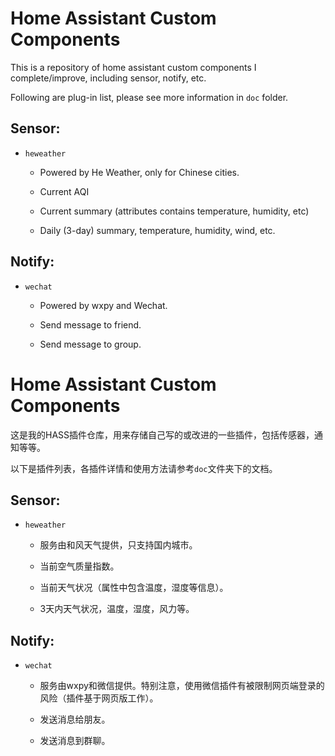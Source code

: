 # Home Assistant Custom Components

This is a repository of home assistant custom components I complete/improve, including sensor, notify, etc.

Following are plug-in list, please see more information in `doc` folder.

## Sensor:

* `heweather`

  * Powered by He Weather, only for Chinese cities.

  * Current AQI

  * Current summary (attributes contains temperature, humidity, etc)

  * Daily (3-day) summary, temperature, humidity, wind, etc.


## Notify:

* `wechat`

  * Powered by wxpy and Wechat.

  * Send message to friend.

  * Send message to group.

# Home Assistant Custom Components

这是我的HASS插件仓库，用来存储自己写的或改进的一些插件，包括传感器，通知等等。

以下是插件列表，各插件详情和使用方法请参考`doc`文件夹下的文档。

## Sensor:

* `heweather`

  * 服务由和风天气提供，只支持国内城市。

  * 当前空气质量指数。

  * 当前天气状况（属性中包含温度，湿度等信息）。

  * 3天内天气状况，温度，湿度，风力等。

## Notify:

* `wechat`

  * 服务由wxpy和微信提供。特别注意，使用微信插件有被限制网页端登录的风险（插件基于网页版工作）。

  * 发送消息给朋友。

  * 发送消息到群聊。
